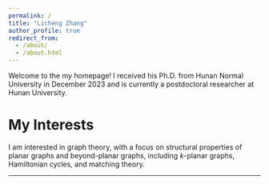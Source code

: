 ```yaml
---
permalink: /
title: "Licheng Zhang"
author_profile: true
redirect_from: 
  - /about/
  - /about.html
---
```

Welcome to the my homepage! I received his Ph.D. from Hunan Normal University in December 2023 and is currently a postdoctoral researcher at Hunan University.

My Interests
======
I am interested in graph theory, with a focus on structural properties of planar graphs and beyond-planar graphs, including $`k`$-planar graphs, Hamiltonian cycles, and matching theory.


------
